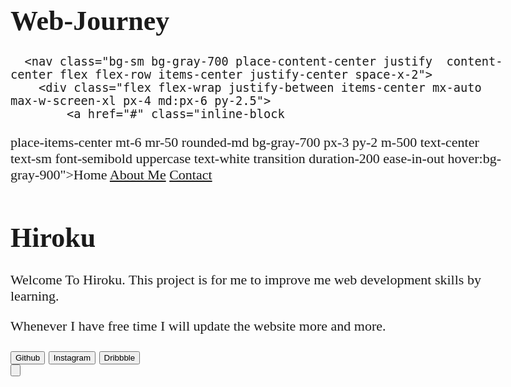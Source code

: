 # Web-Journey

<html>
<link rel="preconnect" href="https://fonts.googleapis.com">
<link rel="preconnect" href="https://fonts.gstatic.com" crossorigin>
<link href="https://fonts.googleapis.com/css2?family=Poppins:ital,wght@0,100;0,200;0,300;0,400;0,500;0,600;0,700;0,800;0,900;1,100;1,200;1,300;1,400;1,500;1,600;1,700;1,800;1,900&display=swap" rel="stylesheet">
<link rel="stylesheet" href="https://cdnjs.cloudflare.com/ajax/libs/font-awesome/4.7.0/css/font-awesome.min.css">
<style>
body {
    font-family: 'Poppins';font-size: 22px;
}

</style>
  <body class="bg-gray-700">
 

      <nav class="bg-sm bg-gray-700 place-content-center justify  content-center flex flex-row items-center justify-center space-x-2">
        <div class="flex flex-wrap justify-between items-center mx-auto max-w-screen-xl px-4 md:px-6 py-2.5">
            <a href="#" class="inline-block 
place-items-center mt-6 mr-50 rounded-md bg-gray-700 px-3 py-2 m-500 text-center text-sm font-semibold uppercase text-white transition duration-200 ease-in-out hover:bg-gray-900">Home</a>
          <a href="#" class="inline-block 
place-items-center mt-6 mr-50 rounded-md bg-gray-700 px-3 py-2 m-500 text-center text-sm font-semibold uppercase text-white transition duration-200 ease-in-out hover:bg-gray-900">About Me</a>
          <a href="#" class="inline-block 
place-items-center mt-6 mr-50 rounded-md bg-gray-700 px-3 py-2 m-500 text-center text-sm font-semibold uppercase text-white transition duration-200 ease-in-out hover:bg-gray-900">Contact</a>
        </div>
      </nav>
    <div class=" flex flex-col bg-sm items-center pt-2  bg-gray-700">
      <h1 class="mt-10 bg-gradient-to-r from-blue-600 to-green-500 text-transparent bg-clip-text flex justify-center font-bold ">Hiroku</h1>
      <p class="break-all font-regular text-xs text-gray-300  ">Welcome To Hiroku. This project is for me to improve me web development skills by learning.</p>
     <p class="break-all font-regular text-xs pt-1 text-gray-300  ">Whenever I have free time I will update the website more and more.</p>
    </div>
    <div class="bg-sm bg-gray-700 pt-4 place-content-center justify  content-center flex flex-row items-center pb-60 justify-center space-x-2">
            <button class="inline-block 
place-items-center mt-6 rounded-md bg-gray-800 px-3 py-2.5 m-100 text-center text-sm font-semibold lowercase text-white transition duration-200 ease-in-out hover:bg-gray-900">
  <i class="fa fa-github mr-2"></i>
      Github
 </button>
      <button class="inline-block 
place-items-center mt-6 mr-50 rounded-md bg-gray-800 px-3 py-2.5 m-500 text-center text-sm font-semibold lowercase text-white transition duration-200 ease-in-out hover:bg-gray-900">
  <i class="fa fa-instagram mr-2"></i>
      Instagram
 </button>
  </button>
      <button class="inline-block 
place-items-center mt-6 mr-50 rounded-md bg-gray-800 px-3 py-2.5 m-500 text-center text-sm font-semibold lowercase text-white transition duration-200 ease-in-out hover:bg-gray-900">
  <i class="fa fa-dribbble mr-2"></i>
      Dribbble
 </button>
    </div>
    <div  class="bg-sm bg-gray-700 place-content-center justify  content-center flex flex-row items-center justify-center ">
          <button class="inline-block 
place-items-center mt-6 mr-50 rounded-md px-3 py-1 m-500 text-center text-lg font-semibold uppercase text-white transition duration-200 ease-in-out hover:bg-gray-900">
  <i class="fa fa-angle-double-down"></i>
      
 </button>
    </div>
</html>
